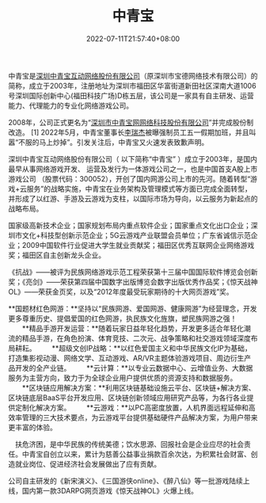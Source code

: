 ﻿---
weight: 
title: "中青宝"
description: "深圳中青宝互动网络股份有限公司成立于2003年，是一家具有自主研发、运营能力、代理能力的专业化网络游戏公司。"
date: 2022-07-11T21:57:40+08:00
lastmod: 2022-07-11T16:45:40+08:00
draft: false
authors: ["qianxun"]
featuredImage: "113.jpg"
link: "https://www.zqgame.com/aboutus.html"
tags: ["中青宝","区块链游戏"]
categories: ["navigation"]
navigation: ["区块链游戏"]
lightgallery: true
toc: true
pinned: false
recommend: false
recommend1: false
---
中青宝是[深圳中青宝互动网络股份有限公司](https://baike.baidu.com/item/深圳中青宝互动网络股份有限公司/9876152)（原深圳市宝德网络技术有限公司）的简称，成立于2003年，注册地址为深圳市福田区华富街道新田社区深南大道1006号深圳国际创新中心(福田科技广场)D栋五层，该公司是一家具有自主研发、运营能力、代理能力的专业化网络游戏公司。

2008年，公司正式更名为“[深圳市中青宝网网络科技股份有限公司](https://baike.baidu.com/item/深圳市中青宝网网络科技股份有限公司/9835294)”并完成股份制改造。 [1] 2022年5月，中青宝董事长[李瑞杰](https://baike.baidu.com/item/李瑞杰/5219888)被曝强制员工五一假期加班，并且叫嚣“不服的马上炒掉”。引发关注后，中青宝又火速发表致歉声明。

深圳中青宝互动网络股份有限公司（ 以下简称“中青宝” ）成立于2003年，是国内最早从事网络游戏开发、 运营及发行为一体游戏公司之一，也是中国首支A股上市游戏公司 （股票代码：300052），开创了国内网游公司上市的先河。随着转型“游戏+云服务”的战略实施，中青宝在业务架构及管理模式等方面已完成全面转型，并形成了以红游、手游及云游戏为支柱，以国际市场为导向，以云服务为新起点的战略布局。

国家级高新技术企业；国家规划布局内重点软件企业；国家重点文化出口企业；深圳市文化+科技型创新示范企业；5G云游戏产业联盟会员单位；广东省诚信示范企业；2009中国软件行业促进大学生就业贡献奖；福田区优秀互联网企业网络游戏奖；福田区自主创新龙头企业。

《抗战》——被评为民族网络游戏示范工程荣获第十三届中国国际软件博览会创新奖；《亮剑》——荣获第四届中国数字出版博览会数字出版优秀作品奖；《惊天战神OL》——荣获金页奖，以及“2012年度最受玩家期待的十大网页游戏”奖。

**国题材红色网游：**坚持以“民族网游、爱国网游、健康网游”为经营理念，开发更多尊重历史、提倡爱国的红色网游，执民族文化旌旗，塑民族网游之强！
　　**精品手游开发运营：**随着玩家日益年轻化趋势，开发更多适合年轻化潮流的精品手游，在角色扮演、体育竞技、二次元、战争策略和社交游戏领域深度布局耕耘。
　　**超级文创IP战略：**以红色爱国主义和中华民族文化IP为基础，打造集影视动漫、网络文学、互动游戏、AR/VR主题体验游戏项目、周边衍生产品开发的全产业链。
　　**云计算：**以专业云数据中心、云增值业务、大数据服务为主营方向，致力于为全球企业用户提供优质的资源支持和数据服务。
　　**区块链应用解决方案：**利用区块链基础设施云平台、区块链+解决方案、区块链底层BaaS平台开发应用、区块链创新领域应用研究产品等，为各行各业提供定制化解决方案。
　　**云游戏：**以PC高密度放置，人机界面远程延伸和高效率管理的三大技术要点，为云游戏平台提供基础硬件产品解决方案，为用户带来更丰富的体验。

　扶危济困，是中华民族的传统美德；饮水思源、回报社会是企业应尽的社会责任。中青宝自创立以来，累计为慈善公益事业捐款百余次达，为积累社会财富、创造就业岗位、促进经济社会发展做出了应有贡献。

公司自主研发的《新宋演义》、《三国游侠online》、《醉八仙》等一批游戏陆续上线，国内第一款3DARPG网页游戏《惊天战神OL》火爆上线。